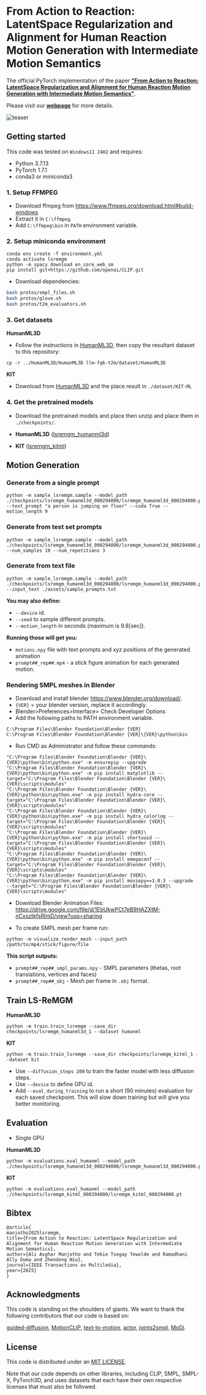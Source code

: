 # From Action to Reaction: LatentSpace Regularization and Alignment for Human Reaction Motion Generation with Intermediate Motion Semantics


The official PyTorch implementation of the paper [**"From Action to Reaction: LatentSpace Regularization and Alignment for Human Reaction Motion Generation with Intermediate Motion Semantics"**](https://alimanjotho.github.io/ls-remgm/).

Please visit our [**webpage**](https://alimanjotho.github.io/ls-remgm/) for more details.

![teaser](assets/graphical_abstract.png)



## Getting started

This code was tested on `Windows11 24H2` and requires:

* Python 3.7.13
* PyTorch 1.7.1
* conda3 or miniconda3

### 1. Setup FFMPEG
* Download ffmpeg from https://www.ffmpeg.org/download.html#build-windows
* Extract it in `C:\ffmpeg`.
* Add `C:\ffmpeg\bin` in `PATH` environment variable.


### 2. Setup miniconda environment
```shell
conda env create -f environment.yml
conda activate lsremgm
python -m spacy download en_core_web_sm
pip install git+https://github.com/openai/CLIP.git
```

* Download dependencies:

```bash
bash protos/smpl_files.sh
bash protos/glove.sh
bash protos/t2m_evaluators.sh
```



### 3. Get datasets

**HumanML3D**
* Follow the instructions in [HumanML3D](https://github.com/EricGuo5513/HumanML3D.git), then copy the resultant dataset to this repository:

```shell
cp -r ../HumanML3D/HumanML3D llm-fqk-t2m/dataset/HumanML3D
```

**KIT**
* Download from [HumanML3D](https://github.com/EricGuo5513/HumanML3D.git) and the place result in `./dataset/KIT-ML`



### 4. Get the pretrained models

* Download the pretrained models and place then unzip and place them in `./checkpoints/`. 

* **HumanML3D** ([lsremgm_humanml3d](https://drive.google.com/file/d/1JrVp4zO-gOYJAadhF1i_JemJje7Wzuw6/view?usp=sharing))
* **KIT** ([lsremgm_kitml](https://drive.google.com/file/d/1SHCRcE0es31vkJMLGf9dyLe7YsWj7pNL/view?usp=sharing))


## Motion Generation

### Generate from a single prompt

```shell
python -m sample_lsremgm.sample --model_path ./checkpoints/lsremgm_humanml3d_000294000/lsremgm_humanml3d_000294000.pt --text_prompt "a person is jumping on floor" --cuda True --motion_length 9
```

### Generate from test set prompts

```shell
python -m sample_lsremgm.sample --model_path ./checkpoints/lsremgm_humanml3d_000294000/lsremgm_humanml3d_000294000.pt --num_samples 10 --num_repetitions 3
```

### Generate from text file

```shell
python -m sample_lsremgm.sample --model_path ./checkpoints/lsremgm_humanml3d_000294000/lsremgm_humanml3d_000294000.pt --input_text ./assets/sample_prompts.txt
```



**You may also define:**
* `--device` id.
* `--seed` to sample different prompts.
* `--motion_length` in seconds (maximum is 9.8[sec]).

**Running those will get you:**

* `motions.npy` file with text prompts and xyz positions of the generated animation
* `prompt##_rep##.mp4` - a stick figure animation for each generated motion.



### Rendering SMPL meshes  in Blender

* Download and install blender https://www.blender.org/download/.
* `{VER}` = your blender version, replace it accordingly.
* Blender>Preferences>Interface> Check Developer Options
* Add the following paths to PATH environment variable.
```shell
C:\Program Files\Blender Foundation\Blender {VER}
C:\Program Files\Blender Foundation\Blender {VER}\{VER}\python\bin
```
* Run CMD as Administrator and follow these commands:
```shell
"C:\Program Files\Blender Foundation\Blender {VER}\{VER}\python\bin\python.exe" -m ensurepip --upgrade
"C:\Program Files\Blender Foundation\Blender {VER}\{VER}\python\bin\python.exe" -m pip install matplotlib --target="C:\Program Files\Blender Foundation\Blender {VER}\{VER}\scripts\modules"
"C:\Program Files\Blender Foundation\Blender {VER}\{VER}\python\bin\python.exe" -m pip install hydra-core --target="C:\Program Files\Blender Foundation\Blender {VER}\{VER}\scripts\modules"
"C:\Program Files\Blender Foundation\Blender {VER}\{VER}\python\bin\python.exe" -m pip install hydra_colorlog --target="C:\Program Files\Blender Foundation\Blender {VER}\{VER}\scripts\modules"
"C:\Program Files\Blender Foundation\Blender {VER}\{VER}\python\bin\python.exe" -m pip install shortuuid --target="C:\Program Files\Blender Foundation\Blender {VER}\{VER}\scripts\modules"
"C:\Program Files\Blender Foundation\Blender {VER}\{VER}\python\bin\python.exe" -m pip install omegaconf --target="C:\Program Files\Blender Foundation\Blender {VER}\{VER}\scripts\modules"
"C:\Program Files\Blender Foundation\Blender {VER}\{VER}\python\bin\python.exe" -m pip install moviepy==1.0.3 --upgrade  --target="C:\Program Files\Blender Foundation\Blender {VER}\{VER}\scripts\modules"
```

* Download Blender Animation Files:
https://drive.google.com/file/d/1EbUkwPCt7eB9HAZXtM-nCxsztkfsRImD/view?usp=sharing

* To create SMPL mesh per frame run:

```shell
python -m visualize.render_mesh --input_path /path/to/mp4/stick/figure/file
```

**This script outputs:**
* `prompt##_rep##_smpl_params.npy` - SMPL parameters (thetas, root translations, vertices and faces)
* `prompt##_rep##_obj` - Mesh per frame in `.obj` format.






## Train LS-ReMGM

**HumanML3D**
```shell
python -m train.train_lsremgm --save_dir checkpoints/lsremgm_humanml3d_1 --dataset humanml
```

**KIT**
```shell
python -m train.train_lsremgm --save_dir checkpoints/lsremgm_kitml_1 --dataset kit
```



* Use `--diffusion_steps 200` to train the faster model with less diffusion steps.
* Use `--device` to define GPU id.
* Add `--eval_during_training` to run a short (90 minutes) evaluation for each saved checkpoint. 
  This will slow down training but will give you better monitoring.

## Evaluation

* Single GPU

**HumanML3D**
```shell
python -m evaluations.eval_humanml --model_path ./checkpoints/lsremgm_humanml3d_000294000/lsremgm_humanml3d_000294000.pt
```

**KIT**
```shell
python -m evaluations.eval_humanml --model_path ./checkpoints/lsremgm_kitml_000294000/lsremgm_kitml_000294000.pt
```




## Bibtex
```
@article{
manjotho2025lsremgm,
title={From Action to Reaction: LatentSpace Regularization and Alignment for Human Reaction Motion Generation with Intermediate Motion Semantics},
author={Ali Asghar Manjotho and Tekie Tsegay Tewolde and Ramadhani Ally Duma and Zhendong Niu},
journal={IEEE Transactions on Multiledia},
year={2025}
}
```


## Acknowledgments

This code is standing on the shoulders of giants. We want to thank the following contributors
that our code is based on:

[guided-diffusion](https://github.com/openai/guided-diffusion), [MotionCLIP](https://github.com/GuyTevet/MotionCLIP), [text-to-motion](https://github.com/EricGuo5513/text-to-motion), [actor](https://github.com/Mathux/ACTOR), [joints2smpl](https://github.com/wangsen1312/joints2smpl), [MoDi](https://github.com/sigal-raab/MoDi).

## License
This code is distributed under an [MIT LICENSE](LICENSE).

Note that our code depends on other libraries, including CLIP, SMPL, SMPL-X, PyTorch3D, and uses datasets that each have their own respective licenses that must also be followed.
